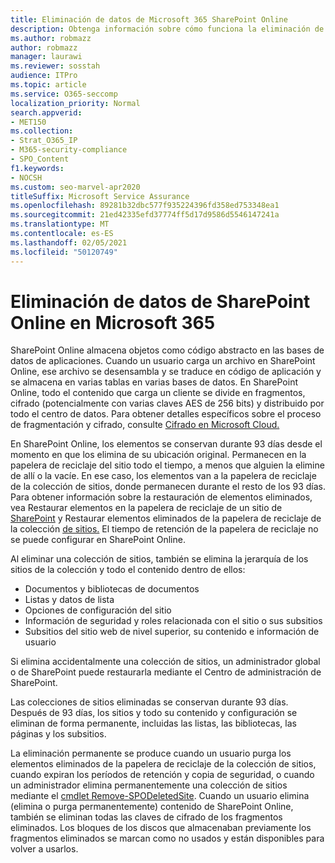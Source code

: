 ```yaml
---
title: Eliminación de datos de Microsoft 365 SharePoint Online
description: Obtenga información sobre cómo funciona la eliminación de datos en SharePoint Online, como dónde se almacena el contenido eliminado y durante cuánto tiempo.
ms.author: robmazz
author: robmazz
manager: laurawi
ms.reviewer: sosstah
audience: ITPro
ms.topic: article
ms.service: O365-seccomp
localization_priority: Normal
search.appverid:
- MET150
ms.collection:
- Strat_O365_IP
- M365-security-compliance
- SPO_Content
f1.keywords:
- NOCSH
ms.custom: seo-marvel-apr2020
titleSuffix: Microsoft Service Assurance
ms.openlocfilehash: 89281b32dbc577f935224396fd358ed753348ea1
ms.sourcegitcommit: 21ed42335efd37774ff5d17d9586d5546147241a
ms.translationtype: MT
ms.contentlocale: es-ES
ms.lasthandoff: 02/05/2021
ms.locfileid: "50120749"
---
```

# <a name="sharepoint-online-data-deletion-in-microsoft-365"></a>Eliminación de datos de SharePoint Online en Microsoft 365

SharePoint Online almacena objetos como código abstracto en las bases de datos de aplicaciones. Cuando un usuario carga un archivo en SharePoint Online, ese archivo se desensambla y se traduce en código de aplicación y se almacena en varias tablas en varias bases de datos. En SharePoint Online, todo el contenido que carga un cliente se divide en fragmentos, cifrado (potencialmente con varias claves AES de 256 bits) y distribuido por todo el centro de datos. Para obtener detalles específicos sobre el proceso de fragmentación y cifrado, consulte [Cifrado en Microsoft Cloud.](/microsoft-365/compliance/office-365-encryption-in-the-microsoft-cloud-overview) 

En SharePoint Online, los elementos se conservan durante 93 días desde el momento en que los elimina de su ubicación original. Permanecen en la papelera de reciclaje del sitio todo el tiempo, a menos que alguien la elimine de allí o la vacíe. En ese caso, los elementos van a la papelera de reciclaje de la colección de sitios, donde permanecen durante el resto de los 93 días. Para obtener información sobre la restauración de elementos eliminados, vea Restaurar elementos en la papelera de reciclaje de un sitio de [SharePoint](https://support.office.com/article/6df466b6-55f2-4898-8d6e-c0dff851a0be#ID0EAADAAA=Online
) y Restaurar elementos eliminados de la papelera de reciclaje de la colección [de sitios.](https://support.office.com/article/5fa924ee-16d7-487b-9a0a-021b9062d14b) El tiempo de retención de la papelera de reciclaje no se puede configurar en SharePoint Online.

Al eliminar una colección de sitios, también se elimina la jerarquía de los sitios de la colección y todo el contenido dentro de ellos:

- Documentos y bibliotecas de documentos
- Listas y datos de lista
- Opciones de configuración del sitio
- Información de seguridad y roles relacionada con el sitio o sus subsitios
- Subsitios del sitio web de nivel superior, su contenido e información de usuario

Si elimina accidentalmente una colección de sitios, un administrador global o de SharePoint puede restaurarla mediante el Centro de administración de SharePoint.

Las colecciones de sitios eliminadas se conservan durante 93 días. Después de 93 días, los sitios y todo su contenido y configuración se eliminan de forma permanente, incluidas las listas, las bibliotecas, las páginas y los subsitios.

La eliminación permanente se produce cuando un usuario purga los elementos eliminados de la papelera de reciclaje de la colección de sitios, cuando expiran los períodos de retención y copia de seguridad, o cuando un administrador elimina permanentemente una colección de sitios mediante el [cmdlet Remove-SPODeletedSite](/powershell/module/sharepoint-online/remove-spodeletedsite). Cuando un usuario elimina (elimina o purga permanentemente) contenido de SharePoint Online, también se eliminan todas las claves de cifrado de los fragmentos eliminados. Los bloques de los discos que almacenaban previamente los fragmentos eliminados se marcan como no usados y están disponibles para volver a usarlos.
